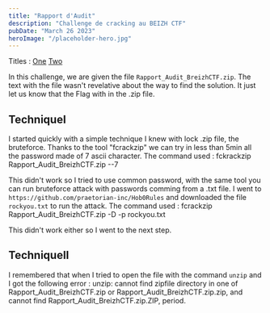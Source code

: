 ```yaml
---
title: "Rapport d'Audit"
description: "Challenge de cracking au BEIZH CTF"
pubDate: "March 26 2023"
heroImage: "/placeholder-hero.jpg"
---
```

Titles :
[One](http://localhost:3000/blog/zip-plain-text/#TechniqueII)
[Two](#Technique-II-:-Plain-Text)

In this challenge, we are given the file `Rapport_Audit_BreizhCTF.zip`.
The text with the file wasn't revelative about the way to find the solution. It just let us know that the Flag with in the .zip file.

## TechniqueI

I started quickly with a simple technique I knew with lock .zip file, the bruteforce. Thanks to the tool "fcrackzip" we can try in less than 5min all the password made of 7 ascii character. The command used :
    fckrackzip Rapport_Audit_BreizhCTF.zip --7

This didn't work so I tried to use common password, with the same tool you can run bruteforce attack with passwords comming from a .txt file. I went to `https://github.com/praetorian-inc/Hob0Rules` and downloaded the file `rockyou.txt` to run the attack. The command used :
    fcrackzip Rapport_Audit_BreizhCTF.zip -D -p rockyou.txt

This didn't work either so I went to the next step.

## TechniqueII

I remembered that when I tried to open the file with the command `unzip` and I got the following error :
    unzip: cannot find zipfile directory in one of Rapport_Audit_BreizhCTF.zip or
            Rapport_Audit_BreizhCTF.zip.zip, and cannot find Rapport_Audit_BreizhCTF.zip.ZIP, period.
